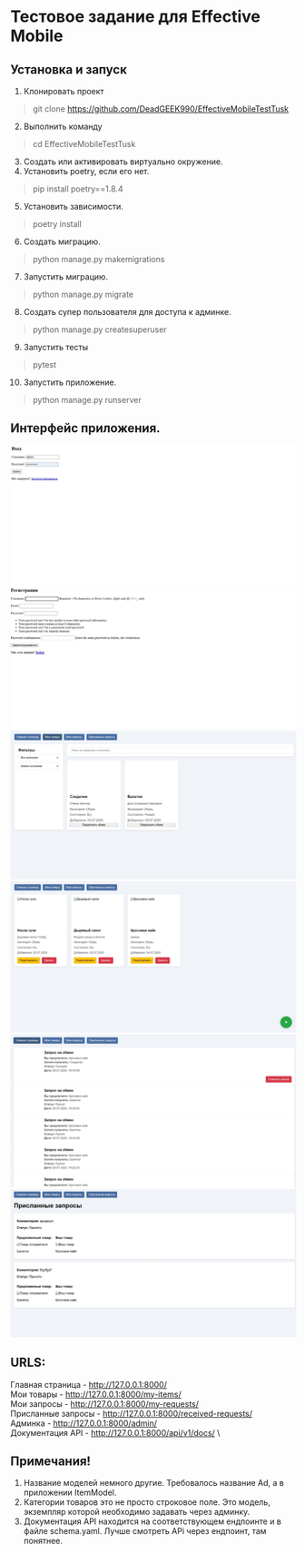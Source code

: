 # Тестовое задание для Effective Mobile
## Установка и запуск
1. Клонировать проект
> git clone https://github.com/DeadGEEK990/EffectiveMobileTestTusk
2. Выполнить команду
> cd EffectiveMobileTestTusk
3. Создать или активировать виртуально окружение.
4. Установить poetry, если его нет.
> pip install poetry==1.8.4
5. Установить зависимости.
> poetry install
6. Создать миграцию.
> python manage.py makemigrations
7. Запустить миграцию.
> python manage.py migrate
8. Создать супер пользователя для доступа к админке.
> python manage.py createsuperuser
9. Запустить тесты
> pytest
10. Запустить приложение.
> python manage.py runserver

## Интерфейс приложения.
![Страница авторизации](images/Снимок1.JPG) 
![Страница регистрации](images/Снимок2.JPG) 
![Главная страница](images/Снимок3.JPG) 
![Страница мои товары](images/Снимок4.JPG) 
![Страница мои запросы](images/Снимок5.JPG) 
![Страница присланные запросы](images/Снимок6.JPG) 

## URLS:
Главная страница - http://127.0.0.1:8000/ \
Мои товары - http://127.0.0.1:8000/my-items/ \
Мои запросы - http://127.0.0.1:8000/my-requests/ \
Присланные запросы - http://127.0.0.1:8000/received-requests/ \
Админка - http://127.0.0.1:8000/admin/ \
Документация API - http://127.0.0.1:8000/api/v1/docs/ \

## Примечания!
1. Название моделей немного другие. Требовалось название Ad, а в приложении ItemModel.
2. Категории товаров это не просто строковое поле. Это модель, экземпляр которой необходимо задавать через админку.
3. Документация API находится на соответствующем ендпоинте и в файле schema.yaml. Лучше смотреть APi через ендпоинт, там понятнее.